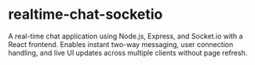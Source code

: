 # realtime-chat-socketio
A real-time chat application using Node.js, Express, and Socket.io with a React frontend. Enables instant two-way messaging, user connection handling, and live UI updates across multiple clients without page refresh.
